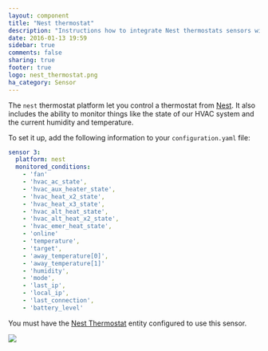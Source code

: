 ```yaml
---
layout: component
title: "Nest thermostat"
description: "Instructions how to integrate Nest thermostats sensors within Home Assistant."
date: 2016-01-13 19:59
sidebar: true
comments: false
sharing: true
footer: true
logo: nest_thermostat.png
ha_category: Sensor
---
```



The `nest` thermostat platform let you control a thermostat from [Nest](https://nest.com). It also includes the ability to monitor things like the state of our HVAC system and the current humidity and temperature.

To set it up, add the following information to your `configuration.yaml` file:

```yaml
sensor 3:
  platform: nest
  monitored_conditions:
    - 'fan'
    - 'hvac_ac_state',
    - 'hvac_aux_heater_state',
    - 'hvac_heat_x2_state',
    - 'hvac_heat_x3_state',
    - 'hvac_alt_heat_state',
    - 'hvac_alt_heat_x2_state',
    - 'hvac_emer_heat_state',
    - 'online'
    - 'temperature',
    - 'target',
    - 'away_temperature[0]',
    - 'away_temperature[1]'
    - 'humidity',
    - 'mode',
    - 'last_ip',
    - 'local_ip',
    - 'last_connection',
    - 'battery_level'
```

You must have the [Nest Thermostat](https://home-assistant.io/components/thermostat.nest/) entity configured to use this sensor.  

<p class='img'>
  <img src='{{site_root}}/images/screenshots/nest-thermostat-card.png' />
</p>
